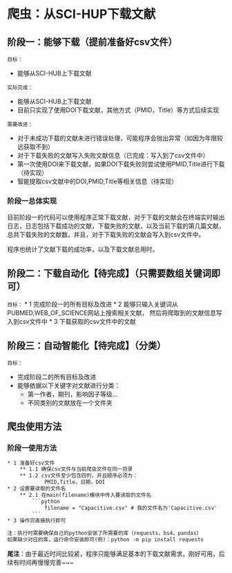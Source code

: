 # 爬虫：从SCI-HUP下载文献 

## 阶段一：能够下载（提前准备好csv文件）

`目标：`

* 能够从SCI-HUB上下载文献

`实际完成：`

   * 能够从SCI-HUB上下载文献
* 目前只实现了使用DOI下载文献，其他方式（PMID，Title）等方式后续实现

`需要改进：`

   * 对于未成功下载的文献未进行错误处理，可能程序会抛出异常（如因为年限较远获取不到）
*  对于下载失败的文献写入失败文献信息（已完成：写入到了csv文件中）
*  第一次使用DOI来下载文献，如果DOI下载失败则尝试使用PMID,Title进行下载（待实现）
*  智能提取csv文献中的DOI,PMID,Title等相关信息（待实现）

### 阶段一总体实现

目前阶段一的代码可以使用程序正常下载文献，对于下载的文献会在终端实时输出日志，日志包括下载成功的文献，下载失败的文献，以及当前下载的第几篇文献，总共下载失败的文献数。并且，对于下载失败的文献会写入到csv文件中。

程序也统计了文献下载的成功率，以及下载文献总用时。




## 阶段二：下载自动化【待完成】（只需要数组关键词即可）

`目标：`
    * 1 完成阶段一的所有目标及改进
        * 2 能够只输入关键词从PUBMED,WEB_OF_SCIENCE网站上搜索相关文献，
          然后将爬取到的文献信息写入到csv文件中
        * 3 下载获取的csv文件中的文献


## 阶段三：自动智能化【待完成】（分类）

`目标：`

* 完成阶段二的所有目标及改进
* 能够依据以下关键字对文献进行分类：
  * 第一作者，期刊，影响因子等级...
  * 不同类别的文献放在一个文件夹

## 爬虫使用方法
### 阶段一使用方法
~~~txt
* 1 准备好csv文件
    ** 1.1 确保csv文件与当前爬虫文件在同一目录
    ** 1.2 csv文件至少包含四列，并且顺序必须为：
            PMID,Title，日期，DOI
* 2 设置要读取的文件名
    ** 2.1 在main(filename)模块中传入要读取的文件名
        ```python
            filename = "Capacitive.csv" # 我的文件名为'Capacitive.csv'
        ```
* 3 操作完直接执行即可

注：执行时需要确保自己的python安装了所需要的库（requests，bs4，pandas）
如果缺少对应的库，运行命令安装即可(例)：python -m pip install requests
~~~



**尾注**：由于最近时间比较紧，程序只能够满足基本的下载文献需求，刚好可用，后续有时间再慢慢完善~~~
